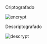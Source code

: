 Criptografado

![encrypt](https://github.com/user-attachments/assets/98187094-83ca-4f2e-9142-912cc24c7822)

Descriptografado

![descrypt](https://github.com/user-attachments/assets/399b990e-026b-4d90-8f2b-836d6cd1f03d)
